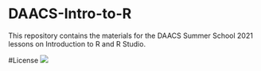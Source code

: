 # DAACS-Intro-to-R
This repository contains the materials for the DAACS Summer School 2021 lessons on Introduction to R and R Studio.


#License
![](https://github.com/alonzi/DAACS-Intro-to-R/blob/main/2880px-Cc-by-nc-sa_icon.svg.png)
